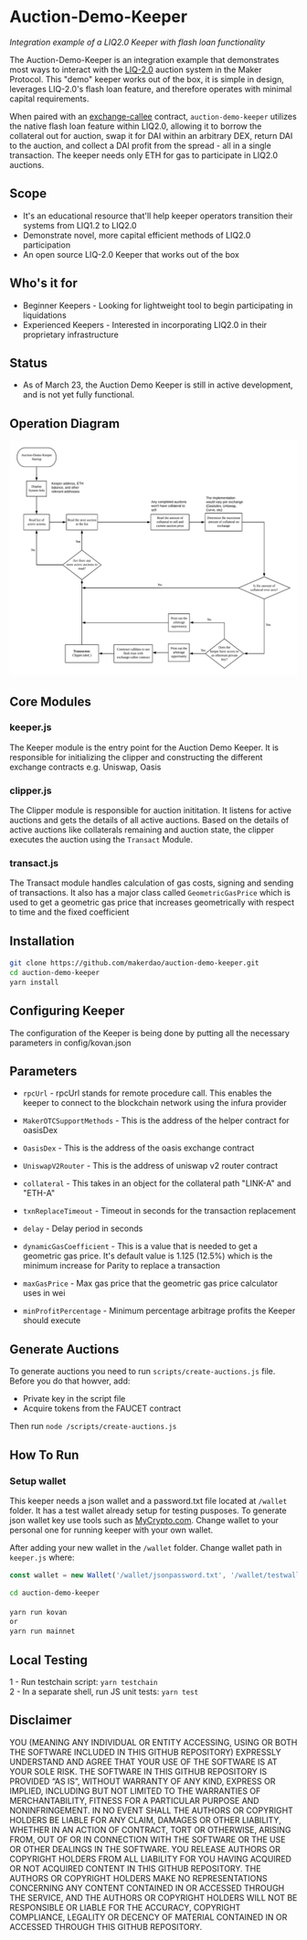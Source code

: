 # Auction-Demo-Keeper

*Integration example of a LIQ2.0 Keeper with flash loan functionality*

The Auction-Demo-Keeper is an integration example that demonstrates most ways to interact with the [LIQ-2.0]((https://forum.makerdao.com/t/liquidations-2-0-technical-summary/4632)) auction system in the Maker Protocol.
This "demo" keeper works out of the box, it is simple in design, leverages LIQ-2.0's flash loan feature, and therefore operates with minimal capital requirements.

When paired with an [exchange-callee](https://github.com/makerdao/exchange-callees) contract, `auction-demo-keeper` utilizes the native flash loan feature within LIQ2.0, allowing it to borrow the collateral out for auction, swap it for DAI within an arbitrary DEX, return DAI to the auction, and collect a DAI profit from the spread - all in a single transaction. The keeper needs only ETH for gas to participate in LIQ2.0 auctions.

## Scope

- It's an educational resource that'll help keeper operators transition their systems from LIQ1.2 to LIQ2.0
- Demonstrate novel, more capital efficient methods of LIQ2.0 participation
- An open source LIQ-2.0 Keeper that works out of the box

## Who's it for

- Beginner Keepers - Looking for lightweight tool to begin participating in liquidations
- Experienced Keepers - Interested in incorporating LIQ2.0 in their proprietary infrastructure

## Status
- As of March 23, the Auction Demo Keeper is still in active development, and is not yet fully functional.

## Operation Diagram

![Operation Diagram](./diagram.jpeg)

## Core Modules
### keeper.js

The Keeper module is the entry point for the Auction Demo Keeper. It is responsible for initializing the clipper and constructing the different exchange contracts e.g. Uniswap, Oasis
### clipper.js

The Clipper module is responsible for auction inititation. It listens for active auctions and gets the details of all active auctions. Based on the details of active auctions like collaterals remaining and auction state, the clipper executes the auction using the `Transact` Module.

### transact.js

The Transact module handles calculation of gas costs, signing and sending of transactions. It also has a major class called `GeometricGasPrice` which is used to get a geometric gas price that increases geometrically with respect to time and the fixed coefficient

## Installation

```bash
git clone https://github.com/makerdao/auction-demo-keeper.git
cd auction-demo-keeper
yarn install
```

## Configuring Keeper

The configuration of the Keeper is being done by putting all the necessary parameters in config/kovan.json

## Parameters

- `rpcUrl` - rpcUrl stands for remote procedure call. This enables the keeper to connect to the  blockchain network  using the infura provider

- `MakerOTCSupportMethods` - This is the address of the helper contract for oasisDex

- `OasisDex` - This is the address of the oasis exchange contract

- `UniswapV2Router` - This is the address of uniswap v2 router contract

- `collateral` - This takes in an object for the collateral path "LINK-A" and "ETH-A"

- `txnReplaceTimeout` - Timeout in seconds for the transaction replacement 

- `delay` - Delay period in seconds

- `dynamicGasCoefficient` - This is a value that is needed to get a geometric gas price. It's default value is 1.125 (12.5%) which is the minimum increase for Parity to replace a transaction

- `maxGasPrice` - Max gas price that the geometric gas price calculator uses in wei

- `minProfitPercentage` - Minimum percentage arbitrage profits the Keeper should execute

## Generate Auctions

To generate auctions you need to run `scripts/create-auctions.js` file. Before you do that howver, add:

- Private key in the script file
- Acquire tokens from the FAUCET contract

Then run `node /scripts/create-auctions.js`

## How To Run

### Setup wallet

This keeper needs a json wallet and a password.txt file located at `/wallet` folder. It has a test wallet already setup for testing pusposes. To generate json wallet key use tools such as [MyCrypto.com](https://mycrypto.com/).  Change wallet to your personal one for running keeper with your own wallet.  

After adding your new wallet in the `/wallet` folder. Change wallet path in `keeper.js` where:

```javascript
const wallet = new Wallet('/wallet/jsonpassword.txt', '/wallet/testwallet.json');
```

```bash
cd auction-demo-keeper

yarn run kovan
or
yarn run mainnet
```

## Local Testing

1 - Run testchain script: `yarn testchain`  
2 - In a separate shell, run JS unit tests: `yarn test`

## Disclaimer

YOU (MEANING ANY INDIVIDUAL OR ENTITY ACCESSING, USING OR BOTH THE SOFTWARE INCLUDED IN THIS GITHUB REPOSITORY) EXPRESSLY UNDERSTAND AND AGREE THAT YOUR USE OF THE SOFTWARE IS AT YOUR SOLE RISK. THE SOFTWARE IN THIS GITHUB REPOSITORY IS PROVIDED “AS IS”, WITHOUT WARRANTY OF ANY KIND, EXPRESS OR IMPLIED, INCLUDING BUT NOT LIMITED TO THE WARRANTIES OF MERCHANTABILITY, FITNESS FOR A PARTICULAR PURPOSE AND NONINFRINGEMENT. IN NO EVENT SHALL THE AUTHORS OR COPYRIGHT HOLDERS BE LIABLE FOR ANY CLAIM, DAMAGES OR OTHER LIABILITY, WHETHER IN AN ACTION OF CONTRACT, TORT OR OTHERWISE, ARISING FROM, OUT OF OR IN CONNECTION WITH THE SOFTWARE OR THE USE OR OTHER DEALINGS IN THE SOFTWARE. YOU RELEASE AUTHORS OR COPYRIGHT HOLDERS FROM ALL LIABILITY FOR YOU HAVING ACQUIRED OR NOT ACQUIRED CONTENT IN THIS GITHUB REPOSITORY. THE AUTHORS OR COPYRIGHT HOLDERS MAKE NO REPRESENTATIONS CONCERNING ANY CONTENT CONTAINED IN OR ACCESSED THROUGH THE SERVICE, AND THE AUTHORS OR COPYRIGHT HOLDERS WILL NOT BE RESPONSIBLE OR LIABLE FOR THE ACCURACY, COPYRIGHT COMPLIANCE, LEGALITY OR DECENCY OF MATERIAL CONTAINED IN OR ACCESSED THROUGH THIS GITHUB REPOSITORY.
